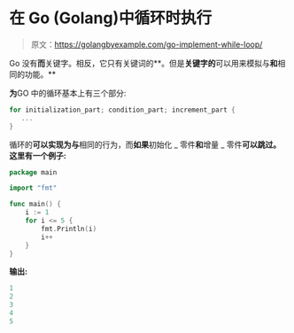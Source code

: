 # 在 Go (Golang)中循环时执行

> 原文：<https://golangbyexample.com/go-implement-while-loop/>

Go 没有**而**关键字。相反，它只有关键词的**。但是**关键字的**可以用来模拟与**和**相同的功能。**

**为**GO 中的循环基本上有三个部分:

```go
for initialization_part; condition_part; increment_part {
   ...
}
```

循环的**可以实现为与**相同的行为，而**如果**初始化 _ 零件**和**增量 _ 零件**可以跳过。这里有一个例子:**

```go
package main

import "fmt"

func main() {
    i := 1
    for i <= 5 {
        fmt.Println(i)
        i++
    }
}
```

**输出:**

```go
1
2
3
4
5
```